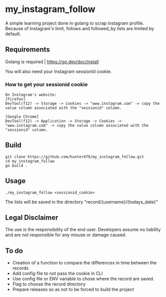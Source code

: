 # my_instagram_follow
A simple learning project done in golang to scrap instagram profile.
Because of Instagram's limit, follows and followed_by lists are limited by default.

## Requirements
Golang is required | https://go.dev/doc/install

You will also need your Instagram sessionId cookie.

### How to get your sessionid cookie
```
On Instagram's website:
[Firefox]
DevTool(f12) -> Storage -> Cookies -> "www.instagram.com" -> copy the value column associated with the "sessionid" column.

[Google Chrome]
DevTool(f12) -> Application -> Storage -> Cookies -> "www.instagram.com" -> copy the value column associated with the "sessionid" column.
```

## Build
```
git clone https://github.com/hunter479/my_instagram_follow.git
cd my_instagram_follow
go build .
```

## Usage
```
./my_instagram_follow <sessionid_cookie>
```
The lists will be saved in the directory "record/{username}/{todays_date}"

## Legal Disclaimer
The use is the responsibility of the end user. Developers assume no liability and are not responsible for any misuse or damage caused.

## To do
- Creation of a function to compare the differences in time between the records
- Add config file to not pass the cookie in CLI
- Use config file or ENV variable to chose where the record are saved.
- Flag to choose the record directory
- Prepare releases so as not to be forced to build the project